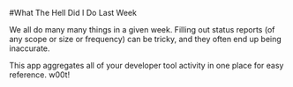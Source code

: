 #What The Hell Did I Do Last Week

We all do many many things in a given week. Filling out status reports (of any scope or size or frequency) can be tricky, and they often end up being inaccurate. 

This app aggregates all of your developer tool activity in one place for easy reference. w00t!